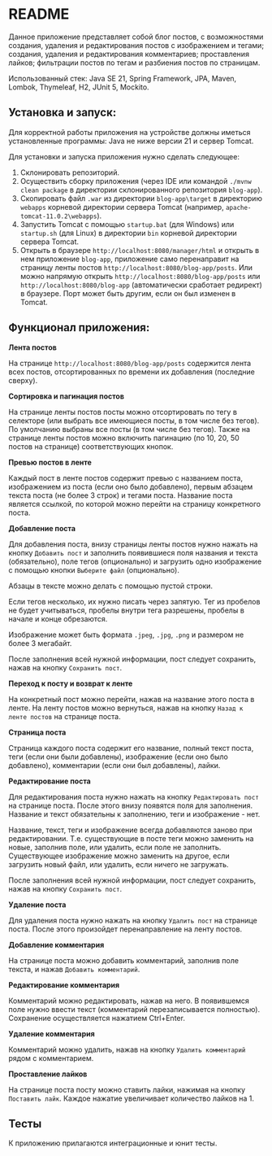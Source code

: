 __README__
==========

Данное приложение представляет собой блог постов, с возможностями создания, удаления и редактирования постов с 
изображением и тегами; создания, удаления и редактирования комментариев; проставления лайков; фильтрации 
постов по тегам и разбиения постов по страницам.

Использованный стек: Java SE 21, Spring Framework, JPA, Maven, Lombok, Thymeleaf, H2, JUnit 5, Mockito.

Установка и запуск:
-----------------------------------

Для корректной работы приложения на устройстве должны иметься установленные программы: 
Java не ниже версии 21 и сервер Tomcat.

Для установки и запуска приложения нужно сделать следующее: 

1. Склонировать репозиторий.
2. Осуществить сборку приложения (через IDE или командой ```./mvnw clean package``` в директории склонированного 
репозитория ```blog-app```).
3. Скопировать файл ```.war``` из директории ```blog-app\target``` в директорию ```webapps```  корневой директории 
сервера Tomcat (например, ```apache-tomcat-11.0.2\webapps```).
4. Запустить Tomcat с помощью ```startup.bat``` (для Windows) или ```startup.sh``` (для Linux) в директории 
```bin``` корневой директории сервера Tomcat.
5. Открыть в браузере ```http://localhost:8080/manager/html``` и открыть в нем приложение ```blog-app```, приложение 
само перенаправит на страницу ленты постов ```http://localhost:8080/blog-app/posts```. Или  можно напрямую 
открыть ```http://localhost:8080/blog-app/posts``` или ```http://localhost:8080/blog-app``` 
(автоматически сработает редирект) в браузере. Порт может быть другим, если он был изменен в Tomcat.

Функционал приложения:
------------------------------------------

**Лента постов**

На странице ```http://localhost:8080/blog-app/posts``` содержится лента всех постов, отсортированных по времени их добавления 
(последние сверху). 

**Сортировка и пагинация постов**

На странице ленты постов посты можно отсортировать по тегу в селекторе (или выбрать все имеющиеся посты, 
в том числе без тегов). По умолчанию выбраны все посты (в том числе без тегов). Также на странице ленты постов можно 
включить пагинацию (по 10, 20, 50 постов на странице) соответствующих кнопок.  

**Превью постов в ленте**

Каждый пост в ленте постов содержит превью с названием поста, изображением из поста (если оно было добавлено), первым 
абзацем текста поста (не более 3 строк) и тегами поста. Название поста является ссылкой, по которой можно перейти 
на страницу конкретного поста.

**Добавление поста**

Для добавления поста, внизу страницы ленты постов нужно нажать на кнопку ```Добавить пост``` и заполнить
появившиеся поля названия и текста (обязательно), поле тегов (опционально) и 
загрузить одно изображение с помощью кнопки ```Выберите файл``` (опционально). 

Абзацы в тексте можно делать с помощью пустой строки. 

Если тегов несколько, их нужно писать через запятую. Тег из пробелов не будет учитываться, 
пробелы внутри тега разрешены, пробелы в начале и конце обрезаются. 

Изображение может быть формата ```.jpeg```, ```.jpg```, ```.png``` и размером 
не более 3 мегабайт. 

После заполнения всей нужной информации, пост следует сохранить, нажав на 
кнопку ```Сохранить пост```.

**Переход к посту и возврат к ленте**

На конкретный пост можно перейти, нажав на название этого поста в ленте. На ленту постов можно
вернуться, нажав на кнопку ```Назад к ленте постов``` на странице поста.

**Страница поста**

Страница каждого поста содержит его название, полный текст поста, теги (если они были добавлены), 
изображение (если оно было добавлено), комментарии (если они был добавлены), лайки. 

**Редактирование поста**

Для редактирования поста нужно нажать на кнопку ```Редактировать пост``` на 
странице поста. После этого внизу появятся поля для заполнения. Название и текст обязательны 
к заполнению, теги и изображение - нет. 

Название, текст, теги и изображение всегда добавляются заново при редактировании. Т.е. существующие в посте теги 
можно заменить на новые, заполнив поле, или удалить, если поле не заполнить. Существующее изображение можно 
заменить на другое, если загрузить новый файл, или удалить, если ничего не загружать. 

После заполнения всей нужной информации, пост следует сохранить, нажав на кнопку ```Сохранить пост```.

**Удаление поста**

Для удаления поста нужно нажать на кнопку ```Удалить пост``` на странице поста.
После этого произойдет перенаправление на ленту постов.

**Добавление комментария**

На странице поста можно добавить комментарий, заполнив поле текста, и нажав ```Добавить комментарий```. 

**Редактирование комментария**

Комментарий можно редактировать, нажав на него. В появившемся поле нужно ввести текст (комментарий перезаписывается 
полностью). Сохранение осуществляется нажатием Ctrl+Enter.

**Удаление комментария**

Комментарий можно удалить, нажав на кнопку ```Удалить комментарий``` рядом с комментарием.

**Проставление лайков**

На странице поста посту можно ставить лайки, нажимая на кнопку ```Поставить лайк```. Каждое 
нажатие увеличивает количество лайков на 1.

Тесты
------------------------------------------

К приложению прилагаются интеграционные и юнит тесты.